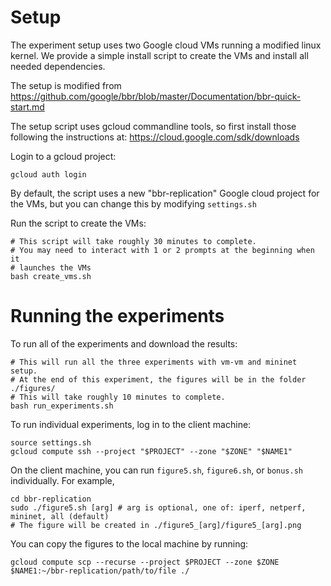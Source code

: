 # Setup

The experiment setup uses two Google cloud VMs running a modified linux kernel. We
provide a simple install script to create the VMs and install all needed
dependencies.

The setup is modified from https://github.com/google/bbr/blob/master/Documentation/bbr-quick-start.md

The setup script uses gcloud commandline tools, so first install those following the
instructions at: https://cloud.google.com/sdk/downloads 

Login to a gcloud project:
```
gcloud auth login
```

By default, the script uses a new "bbr-replication" Google cloud project for the VMs,
but you can change this by modifying `settings.sh`

Run the script to create the VMs:
```
# This script will take roughly 30 minutes to complete.
# You may need to interact with 1 or 2 prompts at the beginning when it
# launches the VMs
bash create_vms.sh
```

# Running the experiments

To run all of the experiments and download the results:
```
# This will run all the three experiments with vm-vm and mininet setup. 
# At the end of this experiment, the figures will be in the folder ./figures/
# This will take roughly 10 minutes to complete.
bash run_experiments.sh 
```

To run individual experiments, log in to the client machine:
```
source settings.sh
gcloud compute ssh --project "$PROJECT" --zone "$ZONE" "$NAME1"
```

On the client machine, you can run `figure5.sh`, `figure6.sh`, or `bonus.sh` individually.
For example,
```
cd bbr-replication
sudo ./figure5.sh [arg] # arg is optional, one of: iperf, netperf, mininet, all (default)
# The figure will be created in ./figure5_[arg]/figure5_[arg].png
```

You can copy the figures to the local machine by running:
```
gcloud compute scp --recurse --project $PROJECT --zone $ZONE $NAME1:~/bbr-replication/path/to/file ./
```
